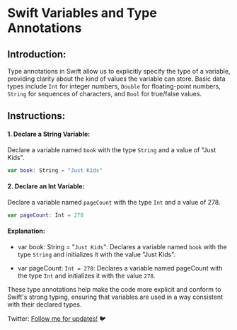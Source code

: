 # Swift Variables and Type Annotations

## Introduction:

Type annotations in Swift allow us to explicitly specify the type of a variable, providing clarity about the kind of values the variable can store. Basic data types include `Int` for integer numbers, `Double` for floating-point numbers, `String` for sequences of characters, and `Bool` for true/false values.

## Instructions:

#### 1. Declare a String Variable:

Declare a variable named `book` with the type `String` and a value of "Just Kids".

```swift
var book: String = "Just Kids"
```

#### 2. Declare an Int Variable:

Declare a variable named `pageCount` with the type `Int` and a value of 278.

```swift
var pageCount: Int = 278
```

#### Explanation:

- var book: String = "`Just Kids`": Declares a variable named `book` with the type `String` and initializes it with the value "Just Kids".

- var pageCount: `Int = 278`: Declares a variable named pageCount with the type `Int` and initializes it with the value `278`.

These type annotations help make the code more explicit and conform to Swift's strong typing, ensuring that variables are used in a way consistent with their declared types.

Twitter: [Follow me for updates!](https://twitter.com/bhushcodes) 🐦
